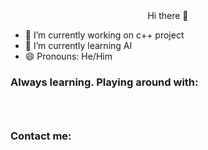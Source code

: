 <div align="center">Hi there 👋</div>


- 🔭 I’m currently working on c++ project
- 🌱 I’m currently learning AI
- 😄 Pronouns: He/Him

<h3>Always learning. Playing around with:<h3/>
<img alt="" src="https://img.shields.io/badge/c%20-%2300599C.svg?&style=for-the-badge&logo=c&logoColor=white"/>
  <img alt="" src="https://img.shields.io/badge/c++%20-%2300599C.svg?&style=for-the-badge&logo=c%2B%2B&ogoColor=white"/>
  <img alt="" src="https://img.shields.io/badge/html5%20-%23E34F26.svg?&style=for-the-badge&logo=html5&logoColor=white"/>
  <img alt="" src="https://img.shields.io/badge/css3%20-%231572B6.svg?&style=for-the-badge&logo=css3&logoColor=white"/>
  <img alt="" src="https://img.shields.io/badge/php-%23777BB4.svg?&style=for-the-badge&logo=php&logoColor=white"/>
  <img alt="" src="https://img.shields.io/badge/JS%20-%23323330.svg?&style=for-the-badge&logo=javascript&logoColor=%23F7DF1E"/>
  <img alt="" src="https://img.shields.io/badge/mysql-%2300f.svg?&style=for-the-badge&logo=mysql&logoColor=white"/>
  <img alt="" src ="https://img.shields.io/badge/oracle%20-%23F00000.svg?&style=for-the-badge&logo=oracle&logoColor=white"/>

<h3>Contact me:</h3>
<!--<a href="mailto:fxvnder@protonmail.com"> <img alt="Protonmail" src="https://img.shields.io/badge/fxvnder@pm.me-8B89CC?style=for-the-badge&logo=protonmail&logoColor=white" /> </a> <a href="mailto:fxvnder@nadaradical.com"> <img alt="Mail" src="https://img.shields.io/badge/fxvnder@nadaradical.com-005FF9?style=for-the-badge&logo=mail.ru&logoColor=white" /> </a> <a href="https://telegram.me/fxvnder"> 
  <img alt="Telegram" src="https://img.shields.io/badge/@fxvnder-2CA5E0?style=for-the-badge&logo=telegram&logoColor=white" /> </a> 
  <img alt="Discord" src="https://img.shields.io/badge/FXVNDER%232156-%237289DA.svg?&style=for-the-badge&logo=discord&logoColor=white"/>-->
